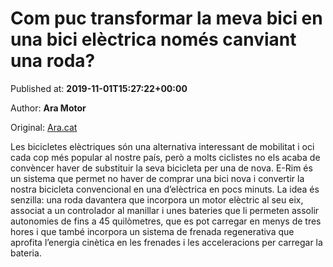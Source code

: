
# Com puc transformar la meva bici en una bici elèctrica només canviant una roda?

Published at: **2019-11-01T15:27:22+00:00**

Author: **Ara Motor**

Original: [Ara.cat](https://motor.ara.cat/novetats/bici-electrica-nomes-canviant-roda_0_2324767596.html)

Les bicicletes elèctriques són una alternativa interessant de mobilitat i oci cada cop més popular al nostre país, però a molts ciclistes no els acaba de convèncer haver de substituir la seva bicicleta per una de nova.
E-Rim és un sistema que permet no haver de comprar una bici nova i convertir la nostra bicicleta convencional en una d’elèctrica en pocs minuts. La idea és senzilla: una roda davantera que incorpora un motor elèctric al seu eix, associat a un controlador al manillar i unes bateries que li permeten assolir autonomies de fins a 45 quilòmetres, que es pot carregar en menys de tres hores i que també incorpora un sistema de frenada regenerativa que aprofita l’energia cinètica en les frenades i les acceleracions per carregar la bateria.
